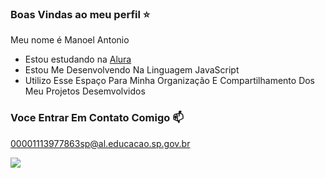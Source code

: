 ### Boas Vindas ao meu perfil ⭐

Meu nome é Manoel Antonio

- Estou estudando na [Alura](https://www.Alura.com.br)
- Estou Me Desenvolvendo Na Linguagem JavaScript
- Utilizo Esse Espaço Para Minha Organização E Compartilhamento Dos Meu Projetos Desemvolvidos

### Voce Entrar Em Contato Comigo 📫

00001113977863sp@al.educacao.sp.gov.br

![](https://media1.tenor.com/m/aYOYlFnh6esAAAAC/geto-suguru-jujutsu-kaisen.gif)
